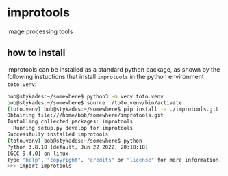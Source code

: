 # improtools

image processing tools


## how to install

improtools can be installed as a standard python package, as shown by the following instuctions that install `improtools` in the python environment `toto.venv`:

```sh
bob@stykades:~/somewhere$ python3 -m venv toto.venv
bob@stykades:~/somewhere$ source ./toto.venv/bin/activate
(toto.venv) bob@stykades:~/somewhere$ pip install -e ./improtools.git
Obtaining file:///home/bob/somewhere/improtools.git
Installing collected packages: improtools
  Running setup.py develop for improtools
Successfully installed improtools
(toto.venv) bob@stykades:~/somewhere$ python
Python 3.8.10 (default, Jun 22 2022, 20:18:18) 
[GCC 9.4.0] on linux
Type "help", "copyright", "credits" or "license" for more information.
>>> import improtools
```
